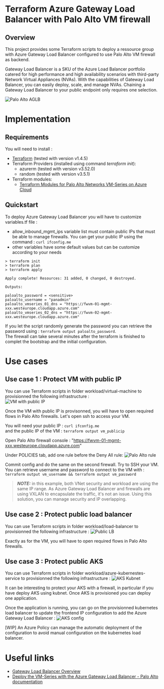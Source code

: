 # Terraform Azure Gateway Load Balancer with Palo Alto VM firewall

## Overview
This project provides some Terraform scripts to deploy a ressource group with Azure Gateway Load Balancer configured to use Palo Alto VM firewall as backend.  

Gateway Load Balancer is a SKU of the Azure Load Balancer portfolio catered for high performance and high availability scenarios with third-party Network Virtual Appliances (NVAs). With the capabilities of Gateway Load Balancer, you can easily deploy, scale, and manage NVAs. Chaining a Gateway Load Balancer to your public endpoint only requires one selection.

![Palo Alto AGLB](images/palo-alto-aglb.png)

# Implementation

## Requirements
You will need to install : 
* [Terraform](https://www.terraform.io/downloads.html) (tested with version v1.4.5)
* Terraform Providers (installed using command *terraform init*): 
  * azurerm (tested with version v3.52.0)
  * random (tested with version v3.5.1)
* Terraform modules: 
  * [Terraform Modules for Palo Alto Networks VM-Series on Azure Cloud](https://registry.terraform.io/modules/PaloAltoNetworks/vmseries-modules/azurerm/0.5.5)

## Quickstart
To deploy Azure Gateway Load Balancer you will have to customize variables.tf file : 
* allow_inbound_mgmt_ips variable list must contain public IPs that must be able to manage firewalls. You can get your public IP using the command : `curl ifconfig.me`
* other variables have some default values but can be customize according to your needs

````
> terraform init
> terraform plan
> terraform apply
````

````
Apply complete! Resources: 31 added, 0 changed, 0 destroyed.

Outputs:

paloalto_password = <sensitive>
paloalto_username = "panadmin"
paloalto_vmseries_01_dns = "https://fwvm-01-mgmt-xxx.westeurope.cloudapp.azure.com"
paloalto_vmseries_02_dns = "https://fwvm-02-mgmt-xxx.westeurope.cloudapp.azure.com"
````

If you let the script randomly generate the password you can retrieve the password using : `terraform output paloalto_password`.  
The firewall can take several minutes after the terraform is finished to complet the bootstrap and the initial configuration.

# Use cases
## Use case 1 : Protect VM with public IP

You can use Terraform scripts in folder workload/virtual-machine to provisionned the following infrastructure :  
![VM with public IP](images/workload-vm.png)

Once the VM with public IP is provisonned, you will have to open required flows in Palo Alto firewalls. Let's open ssh to access your VM.

You will need your public IP : `curl ifconfig.me`  
and the public IP of the VM : `terraform output vm_publicip`

Open Palo Alto firewall console : "https://fwvm-01-mgmt-xxx.westeurope.cloudapp.azure.com"

Under POLICIES tab, add one rule before the Deny All rule: 
![Palo Alto rule](images/paloalto1.png)

Commit config and do the same on the second firewall. Try to SSH your VM.
You can retrieve username and password to connect to the VM with : `terraform output vm_username && terraform output vm_password`

> **_NOTE:_**  in this example, both VNet security and workload are using the same IP range. As Azure Gateway Load Balancer and firewalls are using VXLAN to encapsulate the traffic, it's not an issue. Using this solution, you can manage security and IP overlapping. 

## Use case 2 : Protect public load balancer

You can use Terraform scripts in folder workload/load-balancer to provisionned the following infrastructure :
![Public LB](images/workload-lb.png)

Exactly as for the VM, you will have to open required flows in Palo Alto firewalls. 

## Use case 3 : Protect public AKS

You can use Terraform scripts in folder workload/azure-kubernestes-service to provisionned the following infrastructure :
![AKS Kubnet](images/workload-aks.png)

It can be interesting to protect your AKS with a firewall, in particular if you have deploy AKS using kubnet. 
Once AKS is provisioned you can deploy one application.

Once the application is running, you can go on the provisionned kubernetes load balancer to update the frontend IP configuration to add the Azure Gateway Load Balancer : 
![AKS config](images/aks1.png)

[WIP] An Azure Policy can manage the automatic deployment of the configuration to avoid manual configuration on the kubernetes load balancer. 

# Useful links
- [Gateway Load Balancer Overview](https://learn.microsoft.com/en-us/azure/load-balancer/gateway-overview)
- [Deploy the VM-Series with the Azure Gateway Load Balancer - Palo Alto documentation](https://docs.paloaltonetworks.com/vm-series/11-0/vm-series-deployment/set-up-the-vm-series-firewall-on-azure/deploy-the-vm-series-firewall-with-the-azure-gwlb)
